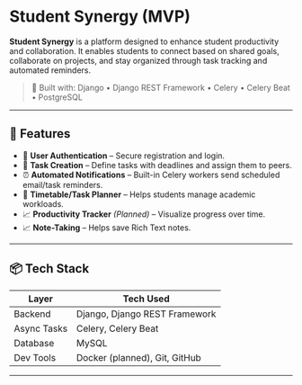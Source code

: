 # Student Synergy (MVP)

**Student Synergy** is a platform designed to enhance student productivity and collaboration. It enables students to connect based on shared goals, collaborate on projects, and stay organized through task tracking and automated reminders.

> 🔧 Built with: Django • Django REST Framework • Celery • Celery Beat • PostgreSQL

---

## 🚀 Features

- 🔐 **User Authentication** – Secure registration and login.
- 🧠 **Task Creation** – Define tasks with deadlines and assign them to peers.
- ⏰ **Automated Notifications** – Built-in Celery workers send scheduled email/task reminders.
- 📆 **Timetable/Task Planner** – Helps students manage academic workloads.
- 📈 **Productivity Tracker** *(Planned)* – Visualize progress over time.
- 📈 **Note-Taking**  – Helps save Rich Text notes.

---

## 📦 Tech Stack

| Layer       | Tech Used                           |
|-------------|-------------------------------------|
| Backend     | Django, Django REST Framework       |
| Async Tasks | Celery, Celery Beat                 |
| Database    | MySQL                               |
| Dev Tools   | Docker (planned), Git, GitHub       |

---
